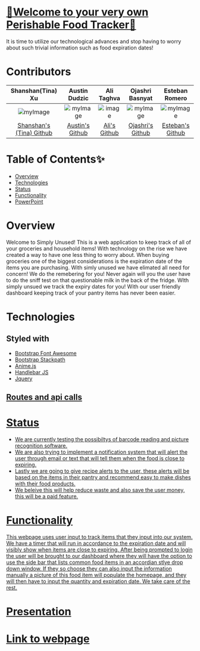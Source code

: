 # <a href="">🥗Welcome to your very own Perishable Food Tracker🥗</a>
It is time to utilize our technological advances and stop having to worry about such trivial information such as food expiration dates!

# Contributors


|Shanshan(Tina) Xu|Austin Dudzic|Ali Taghva|Ojashri Basnyat|Esteban Romero
|:---:|:---:|:---:|:---:|:---:|
|![myImage](https://avatars.githubusercontent.com/u/77250536?s=460&u=e5c6bc1d7852a92834c9641f800430924902a4f8&v=4)|![myImage](https://ca.slack-edge.com/T01EXTZCZ44-U01FG6JGREX-8aab55bc0e29-512)|![image](https://user-images.githubusercontent.com/72447285/111550764-3240a780-8755-11eb-9c79-386292e447f1.png)|![myImage](https://ca.slack-edge.com/T01EXTZCZ44-U01FJHU7QFL-f542de91cc26-512) |![myImage](https://ca.slack-edge.com/T01EXTZCZ44-U01FQLMPF60-9d41f3ddda9e-512)|
|<a href="https://github.com/shanshantina" target="_blank"> Shanshan's (Tina) Github</a>| <a href="https://github.com/Studzic"> Austin's Github</a>|<a href="https://github.com/a-taghva">Ali's Github</a>|<a href="https://github.com/Ojashri-Basnyat"> Ojashri's Github</a>|<a href="https://github.com/esroleo">Esteban's Github|




# Table of Contents✨
* [Overview](#Overview)
* [Technologies](#Technologies)
* [Status](#Status)
* [Functionality](#Functionality)
* [PowerPoint](#PowerPoint)

# Overview
Welcome to Simply Unused! This is a web application to keep track of all of your groceries and household items! With technology on the rise we have created a way to have one less thing to worry about. When buying groceries one of the biggest considerations is the expiration date of the items you are purchasing. With simly unused we have elimated all need for concern! We do the remebering for you! Never again will you the user have to do the sniff test on that questionable milk in the back of the fridge. WIth simply unsued we track the expiry dates for you! With our user friendly dashboard keeping track of your pantry items has never been easier.



# Technologies

## Styled with 
* <a href="https://www.bootstrapcdn.com/fontawesome/"> Bootstrap Font Awesome</a>
* <a href="https://www.bootstrapcdn.com/"> Bootstrap Stackpath
* <a href="https://animejs.com/"> Anime.js</a> 
* <a href="https://handlebarsjs.com/JS"> Handlebar JS
* <a href="https://jquery.com/download/"> Jquery 
## Routes and api calls
 
  

# Status
* We are currently testing the possibiltys of barcode reading and picture recognition software.
* We are also trying to implement a notification system that will alert the user through email or text that will tell them when the food is close to expiring.
* Lastly we are going to give recipe alerts to the user, these alerts will be based on the items in their pantry and recommend easy to make dishes with their food products.
* We beleive this will help reduce waste and also save the user money, this will be a paid feature. 

# Functionality
This webpage uses user input to track items that they input into our system. We have a timer that will run in accordance to the expiration date and will visibly show when items are close to expiring. After being prompted to login the user will be brought to our dashboard where they will have the option to use the side bar that lists common food items in an accordian stlye drop down window. If they so choose they can also input the information manually a picture of this food item will populate the homepage, and they will then have to input the quantity and expiration date. We take care of the rest. 

# Presentation


# Link to webpage




